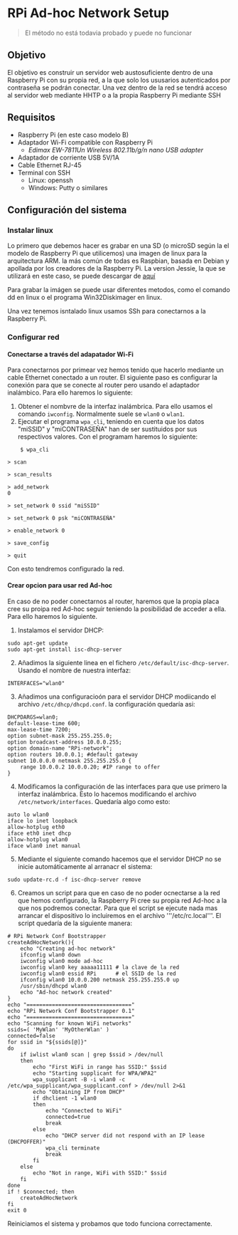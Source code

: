 # RPi Ad-hoc Network Setup
> El método no está todavia probado y puede no funcionar

## Objetivo
El objetivo es construir un servidor web austosuficiente dentro de una Raspberry Pi con su propia red, a la que solo los ususarios autenticados por contraseña se podrán conectar. Una vez dentro de la red se tendrá acceso al servidor web mediante HHTP o a la propia Raspberry Pi mediante SSH

## Requisitos
 - Raspberry Pi (en este caso modelo B)
 - Adaptador Wi-Fi compatible con Raspberry Pi
 	- *Edimax EW-7811Un Wireless 802.11b/g/n nano USB adapter*
 - Adaptador de corriente USB 5V/1A
 - Cable Ethernet RJ-45
 - Terminal con SSH 
 	- Linux: openssh 
 	- Windows: Putty o similares

## Configuración del sistema
### Instalar linux
Lo primero que debemos hacer es grabar en una SD (o microSD según la el modelo de Raspberry Pi que utilicemos) una imagen de linux para la arquitectura ARM. la más común de todas es Raspbian, basada en Debian y apollada por los creadores de la Raspberry Pi. La version Jessie, la que se utilizará en este caso, se puede descargar de [aquí](https://downloads.raspberrypi.org/raspbian_latest)

Para grabar la imágen se puede usar diferentes metodos, como el comando dd en linux o el programa Win32Diskimager en linux.

Una vez tenemos isntalado linux usamos SSh para conectarnos a la Raspberry Pi.

### Configurar red

#### Conectarse a través del adapatador Wi-Fi
Para conectarnos por primear vez hemos tenido que hacerlo mediante un cable Ethernet conectado a un router. El siguiente paso es configurar la conexión para que se conecte al router pero usando el adaptador inalámbico. Para ello haremos lo siguiente:

1. Obtener el nombvre de la interfaz inalámbrica. Para ello usamos el comando `iwconfig`. Normalmente suele se `wlan0` o `wlan1`.
2. Ejecutar el programa `wpa_cli`, teniendo en cuenta que los datos "miSSID" y "miCONTRASEÑA" han de ser sustituidos por sus respectivos valores. Con el programam haremos lo siguiente:
```
    $ wpa_cli
```
```
> scan
```
```
> scan_results
```
```
> add_network
0
```
```
> set_network 0 ssid "miSSID"
```
```
> set_network 0 psk "miCONTRASEÑA"
```
```
> enable_network 0
```
```
> save_config
```
```
> quit
```
Con esto tendremos configurado la red.

#### Crear opcion para usar red Ad-hoc
En caso de no poder conectarnos al router, haremos que la propia placa cree su proipa red Ad-hoc seguir teniendo la posibilidad de acceder a ella. Para ello haremos lo siguiente.

1. Instalamos el servidor DHCP:
```
sudo apt-get update
sudo apt-get install isc-dhcp-server
```

2. Añadimos la siguiente linea en el fichero ```/etc/default/isc-dhcp-server```. Usando el nombre de nuestra interfaz:
```
INTERFACES="wlan0"
```

3. Añadimos una configuracioón para el servidor DHCP modiicando el archivo ```/etc/dhcp/dhcpd.conf```. la configuración quedaría asi:
```
DHCPDARGS=wlan0;
default-lease-time 600;
max-lease-time 7200;
option subnet-mask 255.255.255.0;
option broadcast-address 10.0.0.255;
option domain-name "RPi-network";
option routers 10.0.0.1; #default gateway
subnet 10.0.0.0 netmask 255.255.255.0 {
	range 10.0.0.2 10.0.0.20; #IP range to offer
}
```

4. Modificamos la configuración de las interfaces para que use primero la interfaz inalámbrica. Esto lo hacemos modificando el archivo ```/etc/network/interfaces```. Quedaría algo como esto:
```
auto lo wlan0
iface lo inet loopback
allow-hotplug eth0
iface eth0 inet dhcp
allow-hotplug wlan0
iface wlan0 inet manual
```

5. Mediante el siguiente comando hacemos que el servidor DHCP no se inicie automáticamente al arranacr el sistema:
```
sudo update-rc.d -f isc-dhcp-server remove
```

6. Creamos un script para que en caso de no poder ocnectarse a la red que hemos configurado, la Raspberry Pi cree su propia red Ad-hoc a la que nos podremos conectar. Para que el script se ejecute nada mas arrancar el dispositivo lo incluiremos en el archivo '''/etc/rc.local'''. El script quedaría de la siguiente manera:

```
# RPi Network Conf Bootstrapper
createAdHocNetwork(){
    echo "Creating ad-hoc network"
    ifconfig wlan0 down
    iwconfig wlan0 mode ad-hoc
    iwconfig wlan0 key aaaaa11111 # la clave de la red
    iwconfig wlan0 essid RPi      # el SSID de la red
    ifconfig wlan0 10.0.0.200 netmask 255.255.255.0 up
    /usr/sbin/dhcpd wlan0
    echo "Ad-hoc network created"
}
echo "================================="
echo "RPi Network Conf Bootstrapper 0.1"
echo "================================="
echo "Scanning for known WiFi networks"
ssids=( 'MyWlan' 'MyOtherWlan' )
connected=false
for ssid in "${ssids[@]}"
do
    if iwlist wlan0 scan | grep $ssid > /dev/null
    then
        echo "First WiFi in range has SSID:" $ssid
        echo "Starting supplicant for WPA/WPA2"
        wpa_supplicant -B -i wlan0 -c /etc/wpa_supplicant/wpa_supplicant.conf > /dev/null 2>&1
        echo "Obtaining IP from DHCP"
        if dhclient -1 wlan0
        then
            echo "Connected to WiFi"
            connected=true
            break
        else
            echo "DHCP server did not respond with an IP lease (DHCPOFFER)"
            wpa_cli terminate
            break
        fi
    else
        echo "Not in range, WiFi with SSID:" $ssid
    fi
done
if ! $connected; then
    createAdHocNetwork
fi
exit 0
```

Reiniciamos el sistema y probamos que todo funciona correctamente.
